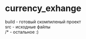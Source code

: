 # currency_exhange
build - готовый скомпиленый проект<br>
src - исходные файлы<br>
/* - остальное :)
